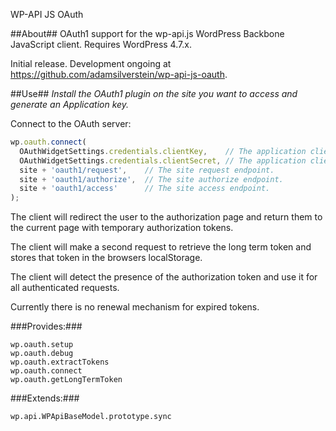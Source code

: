WP-API JS OAuth

##About##
OAuth1 support for the wp-api.js WordPress Backbone JavaScript client. Requires WordPress 4.7.x.

Initial release. Development ongoing at https://github.com/adamsilverstein/wp-api-js-oauth.

##Use##
*Install the OAuth1 plugin on the site you want to access and generate an Application key.*

Connect to the OAuth server:
```js
wp.oauth.connect(
  OAuthWidgetSettings.credentials.clientKey,    // The application client key.
  OAuthWidgetSettings.credentials.clientSecret, // The application client secret.
  site + 'oauth1/request',    // The site request endpoint.
  site + 'oauth1/authorize',  // The site authorize endpoint.
  site + 'oauth1/access'      // The site access endpoint.
);
```

The client will redirect the user to the authorization page and return them to the current page with temporary authorization tokens.

The client will make a second request to retrieve the long term token and stores that token in the browsers localStorage.

The client will detect the presence of the authorization token and use it for all authenticated requests.

Currently there is no renewal mechanism for expired tokens.

###Provides:###
```
wp.oauth.setup
wp.oauth.debug
wp.oauth.extractTokens
wp.oauth.connect
wp.oauth.getLongTermToken

```

###Extends:###
```
wp.api.WPApiBaseModel.prototype.sync
```